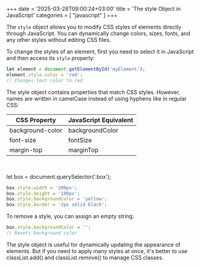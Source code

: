 +++
date = '2025-03-28T09:00:24+03:00'
title = 'The style Object in JavaScript'
categories = [ "javascript" ]
+++

The `style` object allows you to modify CSS styles of elements directly through JavaScript. You can dynamically change colors, sizes, fonts, and any other styles without editing CSS files.

To change the styles of an element, first you need to select it in JavaScript and then access its `style` property:

```js
let element = document.getElementById('myElement'); 
element.style.color = 'red'; 
// Changes text color to red
```

The style object contains properties that match CSS styles. However, names are written in camelCase instead of using hyphens like in regular CSS:

| CSS Property      | JavaScript Equivalent        |
|-------------------|------------------------------|
| background-color | backgroundColor |
| font-size | fontSize |
| margin-top | marginTop |


<br />

let box = document.querySelector('.box');

```js
box.style.width = '200px';
box.style.height = '100px';
box.style.backgroundColor = 'yellow';
box.style.border = '2px solid black';
```

To remove a style, you can assign an empty string:

```js
box.style.backgroundColor = ''; 
// Resets background color
```

The style object is useful for dynamically updating the appearance of elements. But if you need to apply many styles at once, it's better to use classList.add() and classList.remove() to manage CSS classes.
